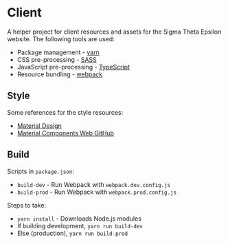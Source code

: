 # Client #

A helper project for client resources and assets for the Sigma Theta Epsilon website. The following tools are used:
* Package management - [yarn](https://yarnpkg.com/)
* CSS pre-processing - [SASS](https://sass-lang.com/)
* JavaScript pre-processing - [TypeScript](https://www.typescriptlang.org/)
* Resource bundling - [webpack](https://webpack.js.org/)

## Style ##

Some references for the style resources:
* [Material Design](https://material.io/)
* [Material Components Web GitHub](https://github.com/material-components/material-components-web)

## Build ##

Scripts in `package.json`:
* `build-dev` - Run Webpack with `webpack.dev.config.js`
* `build-prod` - Run Webpack with `webpack.prod.config.js`

Steps to take:
* `yarn install` - Downloads Node.js modules
* If building development, `yarn run build-dev`
* Else (production), `yarn run build-prod`